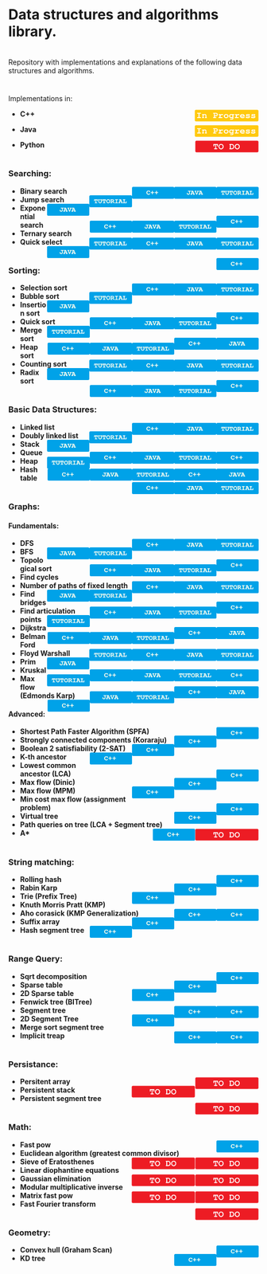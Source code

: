 # Data structures and algorithms library.

<br>
Repository with implementations and explanations of the following data structures and algorithms.<br>

#

Implementations in:
- <p display="inline"> 
    <strong>C++</strong>
    <img height="24px" align="right" left="10px" src="https://github.com/mihail-m/CP-implementations/blob/master/resources/InProgress.png">
  </p>
- <p display="inline"> 
    <strong>Java</strong> 
    <img height="24px" align="right" src="https://github.com/mihail-m/CP-implementations/blob/master/resources/InProgress.png">
  </p>
- <p display="inline"> 
    <strong>Python<strong> 
    <img height="24px" align="right" src="https://github.com/mihail-m/CP-implementations/blob/master/resources/ToDo.png">
  </p>
#

### Searching:
  - Binary search <img height="24px" align="right" src="https://github.com/mihail-m/CP-implementations/blob/master/resources/tutorial.png"><img height="24px" align="right"  src="https://github.com/mihail-m/CP-implementations/blob/master/resources/java.png"><img height="24px" align="right" src="https://github.com/mihail-m/CP-implementations/blob/master/resources/C%2B%2B.png">
  - Jump search <img height="24px" align="right" src="https://github.com/mihail-m/CP-implementations/blob/master/resources/tutorial.png"><img height="24px" align="right"  src="https://github.com/mihail-m/CP-implementations/blob/master/resources/java.png"><img height="24px" align="right" src="https://github.com/mihail-m/CP-implementations/blob/master/resources/C%2B%2B.png">
  - Exponential search <img height="24px" align="right" src="https://github.com/mihail-m/CP-implementations/blob/master/resources/tutorial.png"><img height="24px" align="right"  src="https://github.com/mihail-m/CP-implementations/blob/master/resources/java.png"><img height="24px" align="right" src="https://github.com/mihail-m/CP-implementations/blob/master/resources/C%2B%2B.png">
  - Ternary search <img height="24px" align="right" src="https://github.com/mihail-m/CP-implementations/blob/master/resources/tutorial.png"><img height="24px" align="right"  src="https://github.com/mihail-m/CP-implementations/blob/master/resources/java.png"><img height="24px" align="right" src="https://github.com/mihail-m/CP-implementations/blob/master/resources/C%2B%2B.png">
  - Quick select <img height="24px" align="right" src="https://github.com/mihail-m/CP-implementations/blob/master/resources/tutorial.png"><img height="24px" align="right"  src="https://github.com/mihail-m/CP-implementations/blob/master/resources/java.png"><img height="24px" align="right" src="https://github.com/mihail-m/CP-implementations/blob/master/resources/C%2B%2B.png">
  
#

### Sorting:
  - Selection sort <img height="24px" align="right" src="https://github.com/mihail-m/CP-implementations/blob/master/resources/tutorial.png"><img height="24px" align="right"  src="https://github.com/mihail-m/CP-implementations/blob/master/resources/java.png"><img height="24px" align="right" src="https://github.com/mihail-m/CP-implementations/blob/master/resources/C%2B%2B.png">
  - Bubble sort <img height="24px" align="right" src="https://github.com/mihail-m/CP-implementations/blob/master/resources/tutorial.png"><img height="24px" align="right"  src="https://github.com/mihail-m/CP-implementations/blob/master/resources/java.png"><img height="24px" align="right" src="https://github.com/mihail-m/CP-implementations/blob/master/resources/C%2B%2B.png">
  - Insertion sort <img height="24px" align="right" src="https://github.com/mihail-m/CP-implementations/blob/master/resources/tutorial.png"><img height="24px" align="right"  src="https://github.com/mihail-m/CP-implementations/blob/master/resources/java.png"><img height="24px" align="right" src="https://github.com/mihail-m/CP-implementations/blob/master/resources/C%2B%2B.png">
  - Quick sort <img height="24px" align="right" src="https://github.com/mihail-m/CP-implementations/blob/master/resources/tutorial.png"><img height="24px" align="right"  src="https://github.com/mihail-m/CP-implementations/blob/master/resources/java.png"><img height="24px" align="right" src="https://github.com/mihail-m/CP-implementations/blob/master/resources/C%2B%2B.png">
  - Merge sort <img height="24px" align="right" src="https://github.com/mihail-m/CP-implementations/blob/master/resources/tutorial.png"><img height="24px" align="right"  src="https://github.com/mihail-m/CP-implementations/blob/master/resources/java.png"><img height="24px" align="right" src="https://github.com/mihail-m/CP-implementations/blob/master/resources/C%2B%2B.png">
  - Heap sort <img height="24px" align="right" src="https://github.com/mihail-m/CP-implementations/blob/master/resources/tutorial.png"><img height="24px" align="right"  src="https://github.com/mihail-m/CP-implementations/blob/master/resources/java.png"><img height="24px" align="right" src="https://github.com/mihail-m/CP-implementations/blob/master/resources/C%2B%2B.png">
  - Counting sort <img height="24px" align="right" src="https://github.com/mihail-m/CP-implementations/blob/master/resources/tutorial.png"><img height="24px" align="right"  src="https://github.com/mihail-m/CP-implementations/blob/master/resources/java.png"><img height="24px" align="right" src="https://github.com/mihail-m/CP-implementations/blob/master/resources/C%2B%2B.png">
  - Radix sort <img height="24px" align="right" src="https://github.com/mihail-m/CP-implementations/blob/master/resources/tutorial.png"><img height="24px" align="right"  src="https://github.com/mihail-m/CP-implementations/blob/master/resources/java.png"><img height="24px" align="right" src="https://github.com/mihail-m/CP-implementations/blob/master/resources/C%2B%2B.png">
  
#

### Basic Data Structures:
  - Linked list <img height="24px" align="right" src="https://github.com/mihail-m/CP-implementations/blob/master/resources/tutorial.png"><img height="24px" align="right"  src="https://github.com/mihail-m/CP-implementations/blob/master/resources/java.png"><img height="24px" align="right" src="https://github.com/mihail-m/CP-implementations/blob/master/resources/C%2B%2B.png">
  - Doubly linked list <img height="24px" align="right" src="https://github.com/mihail-m/CP-implementations/blob/master/resources/tutorial.png"><img height="24px" align="right"  src="https://github.com/mihail-m/CP-implementations/blob/master/resources/java.png"><img height="24px" align="right" src="https://github.com/mihail-m/CP-implementations/blob/master/resources/C%2B%2B.png">
  - Stack <img height="24px" align="right" src="https://github.com/mihail-m/CP-implementations/blob/master/resources/tutorial.png"><img height="24px" align="right"  src="https://github.com/mihail-m/CP-implementations/blob/master/resources/java.png"><img height="24px" align="right" src="https://github.com/mihail-m/CP-implementations/blob/master/resources/C%2B%2B.png">
  - Queue <img height="24px" align="right" src="https://github.com/mihail-m/CP-implementations/blob/master/resources/tutorial.png"><img height="24px" align="right"  src="https://github.com/mihail-m/CP-implementations/blob/master/resources/java.png"><img height="24px" align="right" src="https://github.com/mihail-m/CP-implementations/blob/master/resources/C%2B%2B.png">
  - Heap <img height="24px" align="right" src="https://github.com/mihail-m/CP-implementations/blob/master/resources/tutorial.png"><img height="24px" align="right"  src="https://github.com/mihail-m/CP-implementations/blob/master/resources/java.png"><img height="24px" align="right" src="https://github.com/mihail-m/CP-implementations/blob/master/resources/C%2B%2B.png">
  - Hash table <img height="24px" align="right" src="https://github.com/mihail-m/CP-implementations/blob/master/resources/tutorial.png"><img height="24px" align="right"  src="https://github.com/mihail-m/CP-implementations/blob/master/resources/java.png"><img height="24px" align="right" src="https://github.com/mihail-m/CP-implementations/blob/master/resources/C%2B%2B.png">
  
#

### Graphs:
#### Fundamentals:
  - DFS <img height="24px" align="right" src="https://github.com/mihail-m/CP-implementations/blob/master/resources/tutorial.png"><img height="24px" align="right"  src="https://github.com/mihail-m/CP-implementations/blob/master/resources/java.png"><img height="24px" align="right" src="https://github.com/mihail-m/CP-implementations/blob/master/resources/C%2B%2B.png">
  - BFS <img height="24px" align="right" src="https://github.com/mihail-m/CP-implementations/blob/master/resources/tutorial.png"><img height="24px" align="right"  src="https://github.com/mihail-m/CP-implementations/blob/master/resources/java.png"><img height="24px" align="right" src="https://github.com/mihail-m/CP-implementations/blob/master/resources/C%2B%2B.png">
  - Topological sort <img height="24px" align="right" src="https://github.com/mihail-m/CP-implementations/blob/master/resources/tutorial.png"><img height="24px" align="right"  src="https://github.com/mihail-m/CP-implementations/blob/master/resources/java.png"><img height="24px" align="right" src="https://github.com/mihail-m/CP-implementations/blob/master/resources/C%2B%2B.png">
  - Find cycles <img height="24px" align="right" src="https://github.com/mihail-m/CP-implementations/blob/master/resources/tutorial.png"><img height="24px" align="right"  src="https://github.com/mihail-m/CP-implementations/blob/master/resources/java.png"><img height="24px" align="right" src="https://github.com/mihail-m/CP-implementations/blob/master/resources/C%2B%2B.png">
  - Number of paths of fixed length <img height="24px" align="right" src="https://github.com/mihail-m/CP-implementations/blob/master/resources/tutorial.png"><img height="24px" align="right"  src="https://github.com/mihail-m/CP-implementations/blob/master/resources/java.png"><img height="24px" align="right" src="https://github.com/mihail-m/CP-implementations/blob/master/resources/C%2B%2B.png">
  - Find bridges <img height="24px" align="right" src="https://github.com/mihail-m/CP-implementations/blob/master/resources/tutorial.png"><img height="24px" align="right"  src="https://github.com/mihail-m/CP-implementations/blob/master/resources/java.png"><img height="24px" align="right" src="https://github.com/mihail-m/CP-implementations/blob/master/resources/C%2B%2B.png">
  - Find articulation points <img height="24px" align="right" src="https://github.com/mihail-m/CP-implementations/blob/master/resources/tutorial.png"><img height="24px" align="right"  src="https://github.com/mihail-m/CP-implementations/blob/master/resources/java.png"><img height="24px" align="right" src="https://github.com/mihail-m/CP-implementations/blob/master/resources/C%2B%2B.png">
  - Dijkstra <img height="24px" align="right" src="https://github.com/mihail-m/CP-implementations/blob/master/resources/tutorial.png"><img height="24px" align="right"  src="https://github.com/mihail-m/CP-implementations/blob/master/resources/java.png"><img height="24px" align="right" src="https://github.com/mihail-m/CP-implementations/blob/master/resources/C%2B%2B.png">
  - Belman Ford <img height="24px" align="right" src="https://github.com/mihail-m/CP-implementations/blob/master/resources/tutorial.png"><img height="24px" align="right"  src="https://github.com/mihail-m/CP-implementations/blob/master/resources/java.png"><img height="24px" align="right" src="https://github.com/mihail-m/CP-implementations/blob/master/resources/C%2B%2B.png">
  - Floyd Warshall <img height="24px" align="right" src="https://github.com/mihail-m/CP-implementations/blob/master/resources/tutorial.png"><img height="24px" align="right"  src="https://github.com/mihail-m/CP-implementations/blob/master/resources/java.png"><img height="24px" align="right" src="https://github.com/mihail-m/CP-implementations/blob/master/resources/C%2B%2B.png">
  - Prim <img height="24px" align="right" src="https://github.com/mihail-m/CP-implementations/blob/master/resources/tutorial.png"><img height="24px" align="right"  src="https://github.com/mihail-m/CP-implementations/blob/master/resources/java.png"><img height="24px" align="right" src="https://github.com/mihail-m/CP-implementations/blob/master/resources/C%2B%2B.png">
  - Kruskal <img height="24px" align="right" src="https://github.com/mihail-m/CP-implementations/blob/master/resources/tutorial.png"><img height="24px" align="right"  src="https://github.com/mihail-m/CP-implementations/blob/master/resources/java.png"><img height="24px" align="right" src="https://github.com/mihail-m/CP-implementations/blob/master/resources/C%2B%2B.png">
  - Max flow (Edmonds Karp) <img height="24px" align="right" src="https://github.com/mihail-m/CP-implementations/blob/master/resources/tutorial.png"><img height="24px" align="right"  src="https://github.com/mihail-m/CP-implementations/blob/master/resources/java.png"><img height="24px" align="right" src="https://github.com/mihail-m/CP-implementations/blob/master/resources/C%2B%2B.png">

#### Advanced:
  - Shortest Path Faster Algorithm (SPFA) <img height="24px" align="right" src="https://github.com/mihail-m/CP-implementations/blob/master/resources/C%2B%2B.png">
  - Strongly connected components (Koraraju) <img height="24px" align="right" src="https://github.com/mihail-m/CP-implementations/blob/master/resources/C%2B%2B.png">
  - Boolean 2 satisfiability (2-SAT) <img height="24px" align="right" src="https://github.com/mihail-m/CP-implementations/blob/master/resources/C%2B%2B.png">
  - K-th ancestor <img height="24px" align="right" src="https://github.com/mihail-m/CP-implementations/blob/master/resources/C%2B%2B.png">
  - Lowest common ancestor (LCA) <img height="24px" align="right" src="https://github.com/mihail-m/CP-implementations/blob/master/resources/C%2B%2B.png">
  - Max flow (Dinic) <img height="24px" align="right" src="https://github.com/mihail-m/CP-implementations/blob/master/resources/C%2B%2B.png">
  - Max flow (MPM) <img height="24px" align="right" src="https://github.com/mihail-m/CP-implementations/blob/master/resources/C%2B%2B.png">
  - Min cost max flow (assignment problem) <img height="24px" align="right" src="https://github.com/mihail-m/CP-implementations/blob/master/resources/C%2B%2B.png">
  - Virtual tree <img height="24px" align="right" src="https://github.com/mihail-m/CP-implementations/blob/master/resources/C%2B%2B.png">
  - Path queries on tree (LCA + Segment tree) <img height="24px" align="right" left="10px" src="https://github.com/mihail-m/CP-implementations/blob/master/resources/ToDo.png">
  - A* <img height="24px" align="right" src="https://github.com/mihail-m/CP-implementations/blob/master/resources/C%2B%2B.png">
  
#

### String matching:
  - Rolling hash <img height="24px" align="right" src="https://github.com/mihail-m/CP-implementations/blob/master/resources/C%2B%2B.png">
  - Rabin Karp <img height="24px" align="right" src="https://github.com/mihail-m/CP-implementations/blob/master/resources/C%2B%2B.png">
  - Trie (Prefix Tree) <img height="24px" align="right" src="https://github.com/mihail-m/CP-implementations/blob/master/resources/C%2B%2B.png">
  - Knuth Morris Pratt (KMP) <img height="24px" align="right" src="https://github.com/mihail-m/CP-implementations/blob/master/resources/C%2B%2B.png">
  - Aho corasick (KMP Generalization) <img height="24px" align="right" src="https://github.com/mihail-m/CP-implementations/blob/master/resources/C%2B%2B.png">
  - Suffix array <img height="24px" align="right" src="https://github.com/mihail-m/CP-implementations/blob/master/resources/C%2B%2B.png">
  - Hash segment tree <img height="24px" align="right" src="https://github.com/mihail-m/CP-implementations/blob/master/resources/C%2B%2B.png">
  
#

### Range Query:
  - Sqrt decomposition <img height="24px" align="right" src="https://github.com/mihail-m/CP-implementations/blob/master/resources/C%2B%2B.png">
  - Sparse table <img height="24px" align="right" src="https://github.com/mihail-m/CP-implementations/blob/master/resources/C%2B%2B.png">
  - 2D Sparse table <img height="24px" align="right" src="https://github.com/mihail-m/CP-implementations/blob/master/resources/C%2B%2B.png">
  - Fenwick tree (BITree) <img height="24px" align="right" src="https://github.com/mihail-m/CP-implementations/blob/master/resources/C%2B%2B.png">
  - Segment tree <img height="24px" align="right" src="https://github.com/mihail-m/CP-implementations/blob/master/resources/C%2B%2B.png">
  - 2D Segment Tree <img height="24px" align="right" src="https://github.com/mihail-m/CP-implementations/blob/master/resources/C%2B%2B.png">
  - Merge sort segment tree <img height="24px" align="right" src="https://github.com/mihail-m/CP-implementations/blob/master/resources/C%2B%2B.png">
  - Implicit treap <img height="24px" align="right" src="https://github.com/mihail-m/CP-implementations/blob/master/resources/C%2B%2B.png">
  
#

### Persistance:
  - Persitent array <img height="24px" align="right" left="10px" src="https://github.com/mihail-m/CP-implementations/blob/master/resources/ToDo.png">
  - Persistent stack <img height="24px" align="right" left="10px" src="https://github.com/mihail-m/CP-implementations/blob/master/resources/ToDo.png">
  - Persistent segment tree <img height="24px" align="right" left="10px" src="https://github.com/mihail-m/CP-implementations/blob/master/resources/ToDo.png">
  
#

### Math:
  - Fast pow <img height="24px" align="right" src="https://github.com/mihail-m/CP-implementations/blob/master/resources/C%2B%2B.png">
  - Euclidean algorithm (greatest common divisor) <img height="24px" align="right" left="10px" src="https://github.com/mihail-m/CP-implementations/blob/master/resources/ToDo.png">
  - Sieve of Eratosthenes <img height="24px" align="right" left="10px" src="https://github.com/mihail-m/CP-implementations/blob/master/resources/ToDo.png">
  - Linear diophantine equations <img height="24px" align="right" left="10px" src="https://github.com/mihail-m/CP-implementations/blob/master/resources/ToDo.png">
  - Gaussian elimination <img height="24px" align="right" left="10px" src="https://github.com/mihail-m/CP-implementations/blob/master/resources/ToDo.png">
  - Modular multiplicative inverse <img height="24px" align="right" left="10px" src="https://github.com/mihail-m/CP-implementations/blob/master/resources/ToDo.png">
  - Matrix fast pow <img height="24px" align="right" left="10px" src="https://github.com/mihail-m/CP-implementations/blob/master/resources/ToDo.png">
  - Fast Fourier transform <img height="24px" align="right" left="10px" src="https://github.com/mihail-m/CP-implementations/blob/master/resources/ToDo.png">
  
#

### Geometry:
  - Convex hull (Graham Scan) <img height="24px" align="right" src="https://github.com/mihail-m/CP-implementations/blob/master/resources/C%2B%2B.png">
  - KD tree <img height="24px" align="right" src="https://github.com/mihail-m/CP-implementations/blob/master/resources/C%2B%2B.png">
